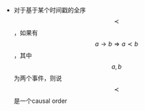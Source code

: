 - 对于基于某个时间戳的全序$$\prec$$，如果有$$a\to b \Rightarrow a \prec b$$，其中$$a, b$$为两个事件，则说$$\prec$$是一个causal order